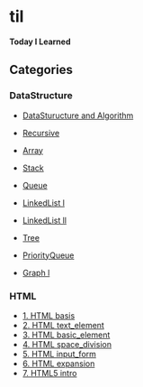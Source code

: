 # til
**Today I Learned**

## Categories

### DataStructure

- [DataSturucture and Algorithm](https://github.com/sjsage522/til/tree/master/DataStructure/01.%20자료구조와%20알고리즘(DataStructure%20and%20Algorithm))
- [Recursive](https://github.com/sjsage522/til/tree/master/DataStructure/02.%20순환(Recursive))
- [Array](https://github.com/sjsage522/til/tree/master/DataStructure/03.%20배열(Array))
- [Stack](https://github.com/sjsage522/til/tree/master/DataStructure/04.%20스택(Stack))
- [Queue](https://github.com/sjsage522/til/tree/master/DataStructure/05.%20큐(Queue))
- [LinkedList l](https://github.com/sjsage522/til/tree/master/DataStructure/06.%20연결리스트%20l(LinkedList))
- [LinkedList ll](https://github.com/sjsage522/til/tree/master/DataStructure/07.%20연결리스트%20ll(LinkedList))

- [Tree](https://github.com/sjsage522/til/tree/master/DataStructure/08.%20트리(Tree))

- [PriorityQueue](https://github.com/sjsage522/til/tree/master/DataStructure/09.%20우선순위%20큐(PriorityQueue))

- [Graph l](https://github.com/sjsage522/til/tree/master/DataStructure/10.%20그래프%20l(Graph))

### HTML

- [1. HTML basis](https://github.com/sjsage522/til/blob/master/HTML/1.%20HTML%20basis.md)
- [2. HTML text_element](https://github.com/sjsage522/til/blob/master/HTML/2.%20HTML%20text_element.md)
- [3. HTML basic_element](https://github.com/sjsage522/til/blob/master/HTML/3.%20HTML%20basic_element.md)
- [4. HTML space_division](https://github.com/sjsage522/til/blob/master/HTML/4.%20HTML%20space_division.md)
- [5. HTML input_form](https://github.com/sjsage522/til/blob/master/HTML/5.%20HTML%20input_form.md)
- [6. HTML expansion](https://github.com/sjsage522/til/blob/master/HTML/6.%20HTML%20expansion.md)
- [7. HTML5 intro](https://github.com/sjsage522/til/blob/master/HTML/7.%20HTML5%20intro.md)

